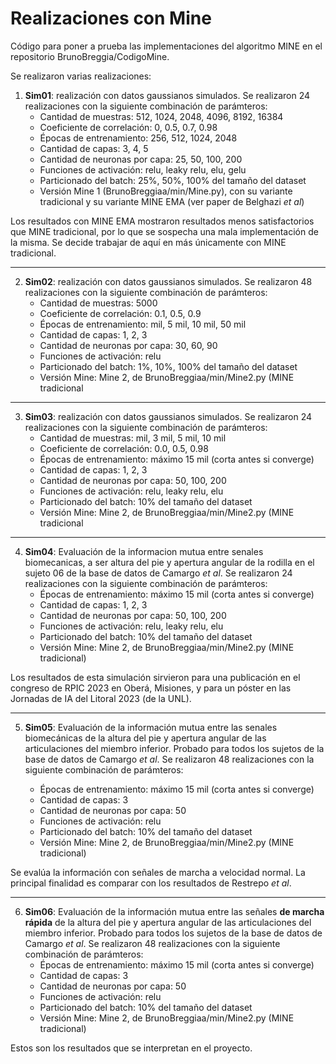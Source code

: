 # Realizaciones con Mine

Código para poner a prueba las implementaciones del 
algoritmo MINE en el repositorio BrunoBreggia/CodigoMine.

Se realizaron varias realizaciones:

1. **Sim01**: realización con datos gaussianos simulados. Se realizaron 24
realizaciones con la siguiente combinación de parámteros:
   * Cantidad de muestras: 512, 1024, 2048, 4096, 8192, 16384
   * Coeficiente de correlación: 0, 0.5, 0.7, 0.98
   * Épocas de entrenamiento: 256, 512, 1024, 2048
   * Cantidad de capas: 3, 4, 5
   * Cantidad de neuronas por capa: 25, 50, 100, 200
   * Funciones de activación: relu, leaky relu, elu, gelu
   * Particionado del batch: 25%, 50%, 100% del tamaño del dataset
   * Versión Mine 1 (BrunoBreggiaa/min/Mine.py), con su variante 
   tradicional y su variante MINE EMA (ver paper de Belghazi _et al_)

Los resultados con MINE EMA mostraron resultados menos satisfactorios que
   MINE tradicional, por lo que se sospecha una mala implementación de la 
   misma. Se decide trabajar de aquí en más únicamente con MINE tradicional.

---

2. **Sim02**: realización con datos gaussianos simulados. Se realizaron 48
realizaciones con la siguiente combinación de parámteros:
   * Cantidad de muestras: 5000
   * Coeficiente de correlación: 0.1, 0.5, 0.9
   * Épocas de entrenamiento: mil, 5 mil, 10 mil, 50 mil
   * Cantidad de capas: 1, 2, 3
   * Cantidad de neuronas por capa: 30, 60, 90
   * Funciones de activación: relu
   * Particionado del batch: 1%, 10%, 100% del tamaño del dataset
   * Versión Mine: Mine 2, de BrunoBreggiaa/min/Mine2.py (MINE tradicional
   
---

3. **Sim03**: realización con datos gaussianos simulados. Se realizaron 24
realizaciones con la siguiente combinación de parámteros:
   * Cantidad de muestras: mil, 3 mil, 5 mil, 10 mil
   * Coeficiente de correlación: 0.0, 0.5, 0.98
   * Épocas de entrenamiento: máximo 15 mil (corta antes si converge)
   * Cantidad de capas: 1, 2, 3
   * Cantidad de neuronas por capa: 50, 100, 200
   * Funciones de activación: relu, leaky relu, elu
   * Particionado del batch: 10% del tamaño del dataset
   * Versión Mine: Mine 2, de BrunoBreggiaa/min/Mine2.py (MINE tradicional
   
---

4. **Sim04**: Evaluación de la informacion mutua entre senales biomecanicas,
a ser altura del pie y apertura angular de la rodilla en el sujeto 06 de la 
base de datos de Camargo _et al_. Se realizaron 24 realizaciones con la siguiente 
combinación de parámteros:
   * Épocas de entrenamiento: máximo 15 mil (corta antes si converge)
   * Cantidad de capas: 1, 2, 3
   * Cantidad de neuronas por capa: 50, 100, 200
   * Funciones de activación: relu, leaky relu, elu
   * Particionado del batch: 10% del tamaño del dataset
   * Versión Mine: Mine 2, de BrunoBreggiaa/min/Mine2.py (MINE tradicional)

Los resultados de esta simulación sirvieron para una publicación en el 
   congreso de RPIC 2023 en Oberá, Misiones, y para un póster en las 
   Jornadas de IA del Litoral 2023 (de la UNL).

---

5. **Sim05**: Evaluación de la información mutua entre las senales 
biomecánicas de la altura del pie y apertura angular de las articulaciones
del miembro inferior. Probado para todos los sujetos de la base de datos de
Camargo _et al_. Se realizaron 48 realizaciones con la siguiente 
combinación de parámteros:

   * Épocas de entrenamiento: máximo 15 mil (corta antes si converge)
   * Cantidad de capas: 3
   * Cantidad de neuronas por capa: 50
   * Funciones de activación: relu
   * Particionado del batch: 10% del tamaño del dataset
   * Versión Mine: Mine 2, de BrunoBreggiaa/min/Mine2.py (MINE tradicional)

Se evalúa la información con señales de marcha a velocidad normal. 
La principal finalidad es comparar con los resultados de Restrepo _et al_.

---

6. **Sim06**: Evaluación de la información mutua entre las señales 
**de marcha rápida** de la altura del pie y apertura angular de las 
articulaciones del miembro inferior. Probado para todos los sujetos de la
base de datos de Camargo _et al_. Se realizaron 48 realizaciones con la
siguiente combinación de parámteros:
   * Épocas de entrenamiento: máximo 15 mil (corta antes si converge)
   * Cantidad de capas: 3
   * Cantidad de neuronas por capa: 50
   * Funciones de activación: relu
   * Particionado del batch: 10% del tamaño del dataset
   * Versión Mine: Mine 2, de BrunoBreggiaa/min/Mine2.py (MINE tradicional)

Estos son los resultados que se interpretan en el proyecto.

